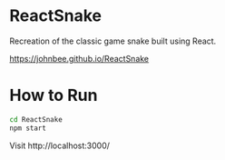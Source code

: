 # ReactSnake
Recreation of the classic game snake built using React.

https://johnbee.github.io/ReactSnake

# How to Run
```cmd
cd ReactSnake
npm start
```
Visit
http://localhost:3000/

